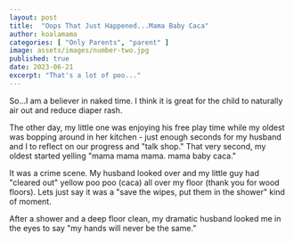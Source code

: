 ```yaml
---
layout: post
title:  "Oops That Just Happened...Mama Baby Caca"
author: koalamama
categories: [ "Only Parents", "parent" ]
image: assets/images/number-two.jpg
published: true
date: 2023-06-21
excerpt: "That's a lot of poo..."
---
```


So...I am a believer in naked time. I think it is great for the child to naturally air out and reduce diaper rash.

The other day, my little one was enjoying his free play time while my oldest was bopping around in her kitchen - just enough seconds for my husband and I to reflect on our progress and "talk shop." That very second, my oldest started yelling "mama mama mama.  mama baby caca."

It was a crime scene. My husband looked over and my little guy had "cleared out" yellow poo poo (caca) all over my floor (thank you for wood floors). Lets just say it was a "save the wipes, put them in the shower" kind of moment.

After a shower and a deep floor clean, my dramatic husband looked me in the eyes to say "my hands will never be the same."
